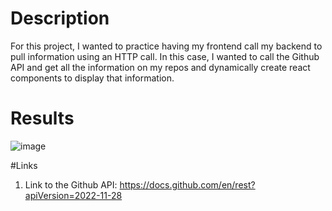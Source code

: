# Description
For this project, I wanted to practice having my frontend call my backend to pull information using an HTTP call. In this case, I wanted to call the Github API and get all the information on my repos and dynamically create react components to display that information.

# Results
![image](https://github.com/jmorg85/Display-my-github-repos-Frontend/assets/15697425/f55ea326-862f-4fcf-ac78-2ee05fc30298)

#Links
1. Link to the Github API: https://docs.github.com/en/rest?apiVersion=2022-11-28
